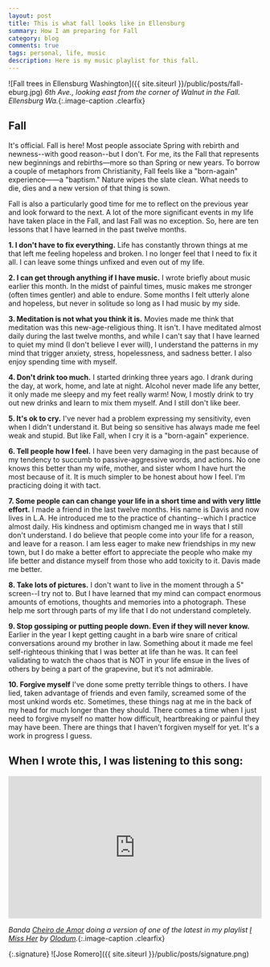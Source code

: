 ```yaml
---
layout: post
title: This is what fall looks like in Ellensburg
summary: How I am preparing for Fall
category: blog
comments: true
tags: personal, life, music
description: Here is my music playlist for this fall.
---
```


![Fall trees in Ellensburg Washington]({{ site.siteurl }}/public/posts/fall-eburg.jpg)
*6th Ave., looking east from the corner of Walnut in the Fall. Ellensburg Wa.*{:.image-caption .clearfix}

## Fall
It's official. Fall is here! Most people associate Spring with rebirth and newness--with good reason--but I don't. For me, its the Fall
that represents new beginnings and rebirths—more so than Spring or new years. To borrow a couple of metaphors from Christianity, Fall feels like
a "born-again" experience——a "baptism." Nature wipes the slate clean. What needs to die, dies and a new version of that thing is sown.

Fall is also a particularly good time for me to reflect on the previous year and look forward to the next. A lot of the more significant events
in my life have taken place in the Fall, and last Fall was no exception. So, here are ten lessons that I have learned in the past twelve months.

**1. I don't have to fix everything.**
Life has constantly thrown things at me that left me feeling hopeless and broken. I no longer feel that I need to fix it all. I can leave
some things unfixed and even out of my life.

**2. I can get through anything if I have music.**
I wrote briefly about music earlier this month. In the midst of painful times, music makes me stronger (often times gentler) and able to endure.
Some months I felt utterly alone and hopeless, but never in solitude so long as I had music by my side.

**3. Meditation is not what you think it is.**
Movies made me think that meditation was this new-age-religious thing. It isn't. I have meditated almost daily during the last twelve months, and
while I can't say that I have learned to quiet my mind (I don't believe I ever will), I understand the patterns in my mind that trigger anxiety, stress,
hopelessness, and sadness better. I also enjoy spending time with myself.

**4. Don't drink too much.**
I started drinking three years ago. I drank during the day, at work, home, and late at night. Alcohol never made life any better, it only made me sleepy and my feet really warm! Now, I mostly drink to try out new drinks and learn to mix them myself. And I still don't like beer.

**5. It's ok to cry.**
I've never had a problem expressing my sensitivity, even when I didn't understand it. But being so sensitive has always made me feel weak
and stupid. But like Fall, when I cry it is a "born-again" experience.

**6. Tell people how I feel.**
I have been very damaging in the past because of my tendency to succumb to passive-aggressive words, and actions. No one knows this better than
my wife, mother, and sister whom I have hurt the most because of it. It is much simpler to be honest about how I feel. I'm practicing doing it with tact.

**7. Some people can can change your life in a short time and with very little effort.**
I made a friend in the last twelve months. His name is Davis and now lives in L.A. He introduced me to the practice of chanting--which I practice almost daily. His kindness and optimism
changed me in ways that I still don't understand. I do believe that people come into your life for a reason, and leave for a reason. I am less eager to make
new friendships in my new town, but I do make a better effort to appreciate the people who make my life better and distance myself from those who add toxicity to it.
Davis made me better.

**8. Take lots of pictures.**
I don't want to live in the moment through a 5" screen--I try not to. But I have learned that my mind can compact enormous amounts of emotions, thoughts and memories into
a photograph. These help me sort through parts of my life that I do not understand completely.

**9. Stop gossiping or putting people down. Even if they will never know.**
Earlier in the year I kept getting caught in a barb wire snare of critical conversations around my brother in law.
Something about it made me feel self-righteous thinking that I was better at life than he was. It can feel validating to
watch the chaos that is NOT in your life ensue in the lives of others by being a part of the grapevine, but it’s not admirable.

**10. Forgive myself**
I've done some pretty terrible things to others. I have lied, taken advantage of friends and even family, screamed some of the most unkind words etc. Sometimes, these things nag at me in the back of my head for much longer than they should. There comes a time when I just need to forgive myself no matter how difficult, heartbreaking or painful they may have been. There are things that I haven't forgiven myself for yet. It's a work in progress I guess.

## When I wrote this, I was listening to this song:
 <style>.embed-container { position: relative; padding-bottom: 56.25%; height: 0; overflow: hidden; max-width: 100%; } .embed-container iframe, .embed-container object, .embed-container embed { position: absolute; top: 0; left: 0; width: 100%; height: 100%; }</style>
<div class='embed-container'><iframe src='https://www.youtube.com/embed/bv24AhnVdH4?rel=0&amp;t=27s&amp;showinfo=0' frameborder='0' allowfullscreen></iframe></div>

*Banda [Cheiro de Amor](https://pt.wikipedia.org/wiki/Cheiro_de_Amor) doing a version of one of the latest in my playlist [I Miss Her](https://youtu.be/iBCR6IaisD8) by [Olodum](https://en.wikipedia.org/wiki/Olodum).*{:.image-caption .clearfix}

{:.signature}
![Jose Romero]({{ site.siteurl }}/public/posts/signature.png)
